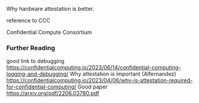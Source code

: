 Why hardware attestation is better.

reference to CCC

Confidential Compute Consortium 

### Further Reading

good link to debugging https://confidentialcomputing.io/2023/06/14/confidential-computing-logging-and-debugging/
Why attestation is important (Alfernandez) https://confidentialcomputing.io/2023/04/06/why-is-attestation-required-for-confidential-computing/
Good paper https://arxiv.org/pdf/2206.03780.pdf